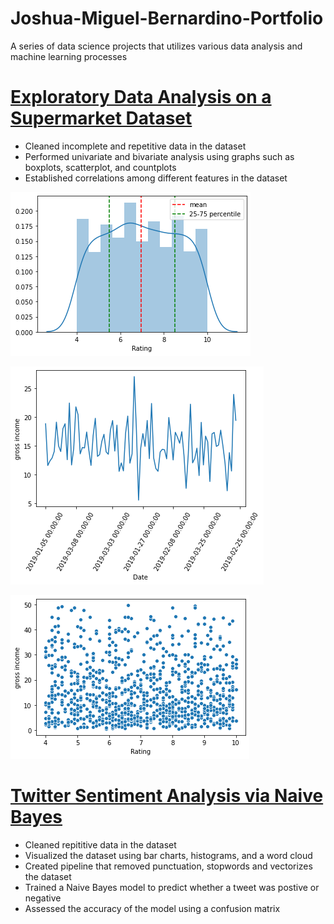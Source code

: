 # Joshua-Miguel-Bernardino-Portfolio
A series of data science projects that utilizes various data analysis and machine learning processes

# [Exploratory Data Analysis on a Supermarket Dataset](https://github.com/Miggy070498/EDA_Supermarket)
- Cleaned incomplete and repetitive data in the dataset
- Performed univariate and bivariate analysis using graphs such as boxplots, scatterplot, and countplots
- Established correlations among different features in the dataset

![](/images/distplot.png)

![](/images/linegraph.png)

![](/images/scatterplot.png)

# [Twitter Sentiment Analysis via Naive Bayes](https://github.com/Miggy070498/Twitter-Sentiment-Analysis)
- Cleaned repititive data in the dataset
- Visualized the dataset using bar charts, histograms, and a word cloud
- Created pipeline that removed punctuation, stopwords and vectorizes the dataset
- Trained a Naive Bayes model to predict whether a tweet was postive or negative 
- Assessed the accuracy of the model using a confusion matrix 

